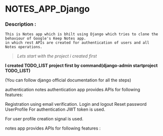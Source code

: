 # NOTES_APP_Django
### Description :

	This is Notes app which is bhilt using Django which tries to clone the behaviour of Google's Keep Notes app.
	in which rest APIs are created for authentication of users and all Notes operations.

>_Lets start with the project i created first_

**I created TODO_LIST project first by command(django-admin startproject TODO_LIST)**

(You can follow django official documentation for all the steps)

authentication
notes
authentication app provides APIs for following features:

Registration using email verification.
Login and logout
Reset password
UserProfile
For authentication JWT token is used.

For user profile creation signal is used.

notes app provides APIs for following features :


